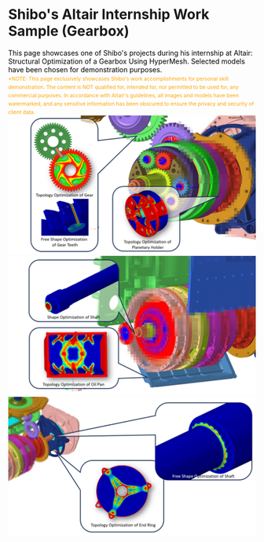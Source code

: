 # Shibo's Altair Internship Work Sample (Gearbox)
<span style="color:black"> This page showcases one of Shibo's projects during his internship at Altair: Structural Optimization of a Gearbox Using HyperMesh. Selected models have been chosen for demonstration purposes.</span><br>
<span style="font-size:0.75em; color:orange">*NOTE: This page exclusively showcases Shibo's work accomplishments for personal skill demonstration.
The content is NOT qualified for, intended for, nor permitted to be used for, any commercial purposes. In accordance with Altair's guidelines, all images and models have been watermarked, and any sensitive information has been obscured to ensure the privacy and security of client data. </span>
<img src="Gear_Showcase_1.png">
<img src="Gear_Showcase_2.png">
<img src="Gear_Showcase_3.png">
